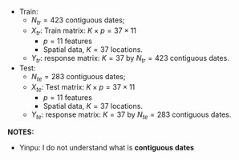 - Train: 
    - $N_{tr} = 423$ contiguous dates;
    - $X_{tr}$: Train matrix: $K \times p = 37 \times 11$
        - $p=11$ features
        - Spatial data, $K = 37$ locations.
    - $Y_{tr}$: response matrix: $K = 37$ by $N_{tr} = 423$ contiguous dates.
- Test: 
    - $N_{te} = 283$ contiguous dates;
    - $X_{te}$: Test matrix: $K \times p = 37 \times 11$
        - $p=11$ features
        - Spatial data, $K = 37$ locations.
    - $Y_{te}$: response matrix: $K = 37$ by $N_{te} = 283$ contiguous dates.
    






__NOTES:__
- Yinpu: I do not understand what is **contiguous dates**

